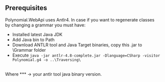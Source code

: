 ﻿## Prerequisites
Polynomial.WebApi uses Antlr4. In case if you want to regenerate classes by changing a grammar
you must have:
* Installed latest Java JDK
* Add Java bin to Path
* Download ANTLR tool and Java Target binaries, copy this .jar to \Grammar folder
* Execute ```java -jar antlr-4.8-complete.jar -Dlanguage=CSharp -visitor Polynomial.g4 -o ..\Traversing\ ```
<br>
Where *** -> your antlr tool java binary version. 